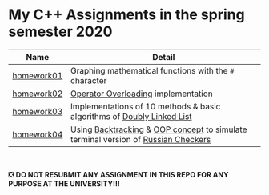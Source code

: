 # My C++ Assignments in the spring semester 2020 

| Name | Detail |
| ------ | ------ |
| [homework01](https://github.com/trangology/Applied-Informatics/tree/master/homework01) |  Graphing mathematical functions with the `#` character |
| [homework02](https://github.com/trangology/Applied-Informatics/tree/master/homework02) | [Operator Overloading](https://en.wikipedia.org/wiki/Operator_overloading) implementation |
| [homework03](https://github.com/trangology/Applied-Informatics/tree/master/homework03) | Implementations of 10 methods & basic algorithms of [Doubly Linked List](https://en.wikipedia.org/wiki/Doubly_linked_list) |
| [homework04](https://github.com/trangology/Applied-Informatics/tree/master/homework04) | Using  [Backtracking](https://en.wikipedia.org/wiki/Backtracking) & [OOP concept](https://en.wikipedia.org/wiki/Object-oriented_programming) to simulate terminal version of [Russian Checkers](https://en.wikipedia.org/wiki/Russian_draughts) |

<br />

:negative_squared_cross_mark: **DO NOT RESUBMIT ANY ASSIGNMENT IN THIS REPO FOR ANY PURPOSE AT THE UNIVERSITY!!!**
